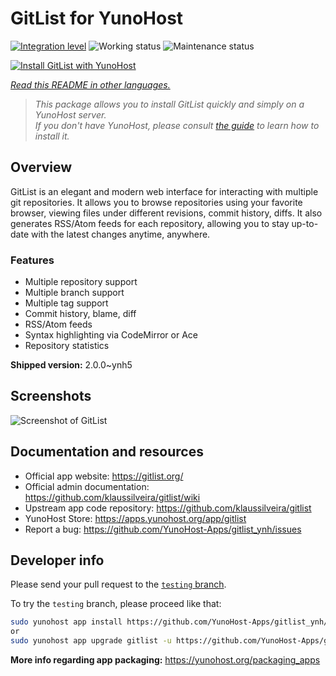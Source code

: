<!--
N.B.: This README was automatically generated by <https://github.com/YunoHost/apps/tree/master/tools/readme_generator>
It shall NOT be edited by hand.
-->

# GitList for YunoHost

[![Integration level](https://dash.yunohost.org/integration/gitlist.svg)](https://ci-apps.yunohost.org/ci/apps/gitlist/) ![Working status](https://ci-apps.yunohost.org/ci/badges/gitlist.status.svg) ![Maintenance status](https://ci-apps.yunohost.org/ci/badges/gitlist.maintain.svg)

[![Install GitList with YunoHost](https://install-app.yunohost.org/install-with-yunohost.svg)](https://install-app.yunohost.org/?app=gitlist)

*[Read this README in other languages.](./ALL_README.md)*

> *This package allows you to install GitList quickly and simply on a YunoHost server.*  
> *If you don't have YunoHost, please consult [the guide](https://yunohost.org/install) to learn how to install it.*

## Overview

GitList is an elegant and modern web interface for interacting with multiple git repositories. It allows you to browse repositories using your favorite browser, viewing files under different revisions, commit history, diffs. It also generates RSS/Atom feeds for each repository, allowing you to stay up-to-date with the latest changes anytime, anywhere.

### Features

- Multiple repository support
- Multiple branch support
- Multiple tag support
- Commit history, blame, diff
- RSS/Atom feeds
- Syntax highlighting via CodeMirror or Ace
- Repository statistics


**Shipped version:** 2.0.0~ynh5

## Screenshots

![Screenshot of GitList](./doc/screenshots/screenshot.png)

## Documentation and resources

- Official app website: <https://gitlist.org/>
- Official admin documentation: <https://github.com/klaussilveira/gitlist/wiki>
- Upstream app code repository: <https://github.com/klaussilveira/gitlist>
- YunoHost Store: <https://apps.yunohost.org/app/gitlist>
- Report a bug: <https://github.com/YunoHost-Apps/gitlist_ynh/issues>

## Developer info

Please send your pull request to the [`testing` branch](https://github.com/YunoHost-Apps/gitlist_ynh/tree/testing).

To try the `testing` branch, please proceed like that:

```bash
sudo yunohost app install https://github.com/YunoHost-Apps/gitlist_ynh/tree/testing --debug
or
sudo yunohost app upgrade gitlist -u https://github.com/YunoHost-Apps/gitlist_ynh/tree/testing --debug
```

**More info regarding app packaging:** <https://yunohost.org/packaging_apps>
